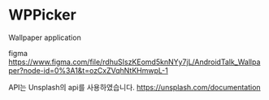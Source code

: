 # WPPicker
Wallpaper application

figma
https://www.figma.com/file/rdhuSIszKEomd5knNYy7jL/AndroidTalk_Wallpaper?node-id=0%3A1&t=ozCxZVqhNtKHmwpL-1

API는 Unsplash의 api를 사용하였습니다.
https://unsplash.com/documentation
